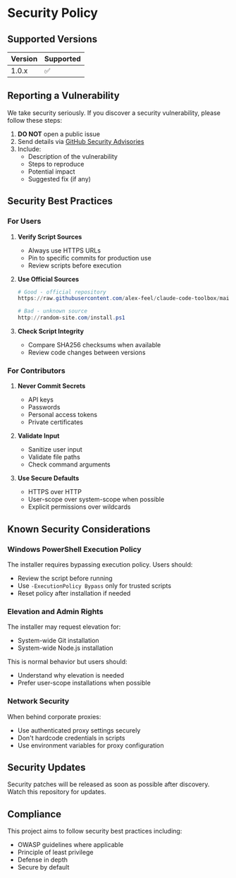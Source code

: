 # Security Policy

## Supported Versions

| Version | Supported          |
| ------- | ------------------ |
| 1.0.x   | :white_check_mark: |

## Reporting a Vulnerability

We take security seriously. If you discover a security vulnerability, please follow these steps:

1. **DO NOT** open a public issue
2. Send details via [GitHub Security Advisories](https://github.com/alex-feel/claude-code-toolbox/security/advisories/new)
3. Include:
   - Description of the vulnerability
   - Steps to reproduce
   - Potential impact
   - Suggested fix (if any)

## Security Best Practices

### For Users

1. **Verify Script Sources**
   - Always use HTTPS URLs
   - Pin to specific commits for production use
   - Review scripts before execution

2. **Use Official Sources**
   ```powershell
   # Good - official repository
   https://raw.githubusercontent.com/alex-feel/claude-code-toolbox/main/...

   # Bad - unknown source
   http://random-site.com/install.ps1
   ```

3. **Check Script Integrity**
   - Compare SHA256 checksums when available
   - Review code changes between versions

### For Contributors

1. **Never Commit Secrets**
   - API keys
   - Passwords
   - Personal access tokens
   - Private certificates

2. **Validate Input**
   - Sanitize user input
   - Validate file paths
   - Check command arguments

3. **Use Secure Defaults**
   - HTTPS over HTTP
   - User-scope over system-scope when possible
   - Explicit permissions over wildcards

## Known Security Considerations

### Windows PowerShell Execution Policy

The installer requires bypassing execution policy. Users should:
- Review the script before running
- Use `-ExecutionPolicy Bypass` only for trusted scripts
- Reset policy after installation if needed

### Elevation and Admin Rights

The installer may request elevation for:
- System-wide Git installation
- System-wide Node.js installation

This is normal behavior but users should:
- Understand why elevation is needed
- Prefer user-scope installations when possible

### Network Security

When behind corporate proxies:
- Use authenticated proxy settings securely
- Don't hardcode credentials in scripts
- Use environment variables for proxy configuration

## Security Updates

Security patches will be released as soon as possible after discovery. Watch this repository for updates.

## Compliance

This project aims to follow security best practices including:
- OWASP guidelines where applicable
- Principle of least privilege
- Defense in depth
- Secure by default
